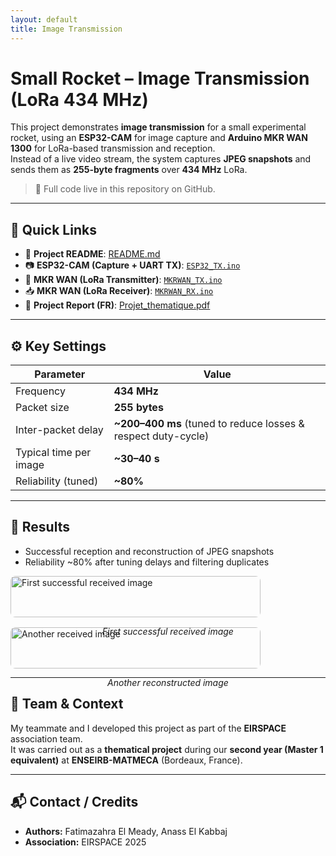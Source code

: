 ```yaml
---
layout: default
title: Image Transmission
---
```


# Small Rocket – Image Transmission (LoRa 434 MHz)

This project demonstrates **image transmission** for a small experimental rocket, using an **ESP32-CAM** for image capture and **Arduino MKR WAN 1300** for LoRa-based transmission and reception.  
Instead of a live video stream, the system captures **JPEG snapshots** and sends them as **255-byte fragments** over **434 MHz** LoRa.

> 🔗 Full code live in this repository on GitHub.

---

## 🚀 Quick Links
- 📄 **Project README**: [README.md](./README.md)  
- 📷 **ESP32-CAM (Capture + UART TX)**: [`ESP32_TX.ino`](./ESP32_TX.ino)  
- 📡 **MKR WAN (LoRa Transmitter)**: [`MKRWAN_TX.ino`](./MKRWAN_TX.ino)  
- 📥 **MKR WAN (LoRa Receiver)**: [`MKRWAN_RX.ino`](./MKRWAN_RX.ino)  
- 🧾 **Project Report (FR)**: [Projet_thematique.pdf](./Projet_thematique.pdf)

---

## ⚙️ Key Settings
| Parameter              | Value |
|------------------------|-------|
| Frequency              | **434 MHz** |
| Packet size            | **255 bytes** |
| Inter-packet delay     | **~200–400 ms** (tuned to reduce losses & respect duty-cycle) |
| Typical time per image | **~30–40 s** |
| Reliability (tuned)    | **~80%** |

---

## 📸 Results

- Successful reception and reconstruction of JPEG snapshots  
- Reliability ~80% after tuning delays and filtering duplicates  

<div style="display:flex; gap:16px; flex-wrap:wrap;">
  <div style="flex:1; min-width:280px;">
    <img src="{{ '/assets/first_successful_pic.jpg' | relative_url }}" alt="First successful received image" style="width:100%; max-width:400px; border-radius:8px;">
    <p align="center"><em>First successful received image</em></p>
  </div>
  <div style="flex:1; min-width:280px;">
    <img src="{{ '/assets/photo_receiverd1.jpg' | relative_url }}" alt="Another received image" style="width:100%; max-width:400px; border-radius:8px;">
    <p align="center"><em>Another reconstructed image</em></p>
  </div>
</div>

---

## 👥 Team & Context
My teammate and I developed this project as part of the **EIRSPACE** association team.  
It was carried out as a **thematical project** during our **second year (Master 1 equivalent)** at **ENSEIRB-MATMECA** (Bordeaux, France).

---

## 📬 Contact / Credits
- **Authors:** Fatimazahra El Meady, Anass El Kabbaj  
- **Association:** EIRSPACE 2025
